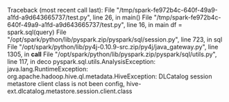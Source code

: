 Traceback (most recent call last):
  File "/tmp/spark-fe972b4c-640f-49a9-a1fd-a9d643665737/test.py", line 26, in <module>
    main()
  File "/tmp/spark-fe972b4c-640f-49a9-a1fd-a9d643665737/test.py", line 16, in main
    df = spark.sql(query)
  File "/opt/spark/python/lib/pyspark.zip/pyspark/sql/session.py", line 723, in sql
  File "/opt/spark/python/lib/py4j-0.10.9-src.zip/py4j/java_gateway.py", line 1305, in __call__
  File "/opt/spark/python/lib/pyspark.zip/pyspark/sql/utils.py", line 117, in deco
pyspark.sql.utils.AnalysisException: java.lang.RuntimeException: org.apache.hadoop.hive.ql.metadata.HiveException: DLCatalog session metastore client class is not been config, hive-ext.dlcatalog.metastore.session.client.class
